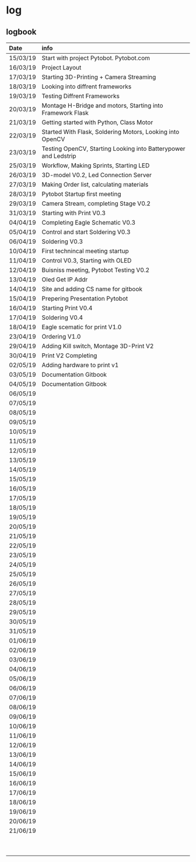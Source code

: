 # log

## logbook

| Date | info |
| :--- | :--- |
| 15/03/19 | Start with project Pytobot. Pytobot.com |
| 16/03/19 | Project Layout |
| 17/03/19 | Starting 3D-Printing + Camera Streaming |
| 18/03/19 | Looking into diffrent frameworks |
| 19/03/19 | Testing Diffrent Frameworks |
| 20/03/19 | Montage H-Bridge and motors, Starting into Framework Flask |
| 21/03/19 | Getting started with Python, Class Motor |
| 22/03/19 | Started With Flask, Soldering Motors, Looking into OpenCV |
| 23/03/19 | Testing OpenCV, Starting Looking into Batterypower and Ledstrip |
| 25/03/19 | Workflow, Making Sprints, Starting LED |
| 26/03/19 | 3D-model V0.2, Led Connection Server |
| 27/03/19 | Making Order list, calculating materials |
| 28/03/19 | Pytobot Startup first meeting |
| 29/03/19 | Camera Stream, completing Stage V0.2 |
| 31/03/19 | Starting with Print V0.3 |
| 04/04/19 | Completing Eagle Schematic V0.3 |
| 05/04/19 | Control and start Soldering V0.3 |
| 06/04/19 | Soldering V0.3 |
| 10/04/19 | First technincal meeting startup |
| 11/04/19 | Control V0.3, Starting with OLED |
| 12/04/19 | Buisniss meeting, Pytobot Testing V0.2 |
| 13/04/19 | Oled Get IP Addr |
| 14/04/19 | Site and adding CS name for gitbook |
| 15/04/19 | Prepering Presentation Pytobot |
| 16/04/19 | Starting Print V0.4 |
| 17/04/19 | Soldering V0.4 |
| 18/04/19 | Eagle scematic for print V1.0 |
| 23/04/19 | Ordering V1.0 |
| 29/04/19 | Adding Kill switch, Montage 3D-Print V2 |
| 30/04/19 | Print V2 Completing |
| 02/05/19 | Adding hardware to print v1 |
| 03/05/19 | Documentation Gitbook |
| 04/05/19 | Documentation Gitbook |
| 06/05/19 |  |
| 07/05/19 |  |
| 08/05/19 |  |
| 09/05/19 |  |
| 10/05/19 |  |
| 11/05/19 |  |
| 12/05/19 |  |
| 13/05/19 |  |
| 14/05/19 |  |
| 15/05/19 |  |
| 16/05/19 |  |
| 17/05/19 |  |
| 18/05/19 |  |
| 19/05/19 |  |
| 20/05/19 |  |
| 21/05/19 |  |
| 22/05/19 |  |
| 23/05/19 |  |
| 24/05/19 |  |
| 25/05/19 |  |
| 26/05/19 |  |
| 27/05/19 |  |
| 28/05/19 |  |
| 29/05/19 |  |
| 30/05/19 |  |
| 31/05/19 |  |
| 01/06/19 |  |
| 02/06/19 |  |
| 03/06/19 |  |
| 04/06/19 |  |
| 05/06/19 |  |
| 06/06/19 |  |
| 07/06/19 |  |
| 08/06/19 |  |
| 09/06/19 |  |
| 10/06/19 |  |
| 11/06/19 |  |
| 12/06/19 |  |
| 13/06/19 |  |
| 14/06/19 |  |
| 15/06/19 |  |
| 16/06/19 |  |
| 17/06/19 |  |
| 18/06/19 |  |
| 19/06/19 |  |
| 20/06/19 |  |
| 21/06/19 |  |
|  |  |
|  |  |
|  |  |
|  |  |
|  |  |
|  |  |
|  |  |
|  |  |
|  |  |

